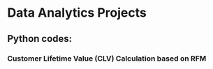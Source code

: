 # Data Analytics Projects

## Python codes:
### Customer Lifetime Value (CLV) Calculation based on RFM
